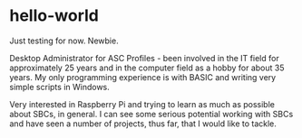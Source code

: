 # hello-world
Just testing for now.  Newbie.

Desktop Administrator for ASC Profiles - been involved in the IT field for approximately 25 years and in the computer field as a hobby for about 35 years.  My only programming experience is with BASIC and writing very simple scripts in Windows.

Very interested in Raspberry Pi and trying to learn as much as possible about SBCs, in general.  I can see some serious potential working with SBCs and have seen a number of projects, thus far, that I would like to tackle.
